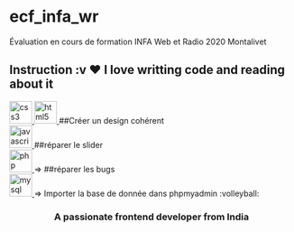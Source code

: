 # ecf_infa_wr
Évaluation en cours de formation INFA Web et Radio 2020 Montalivet
## Instruction :v  ❤️ I love writting code and reading about it
<a href="https://www.w3schools.com/css/" target="_blank">
  <img src="https://devicons.github.io/devicon/devicon.git/icons/css3/css3-original-wordmark.svg" alt="css3" width="40" height="40"/>
</a> 
<a href="https://www.w3.org/html/" target="_blank"> 
  <img src="https://devicons.github.io/devicon/devicon.git/icons/html5/html5-original-wordmark.svg" alt="html5" width="40" height="40"/>
</a> ##Créer un design cohérent  <br>
<a href="https://developer.mozilla.org/en-US/docs/Web/JavaScript" target="_blank">
  <img src="https://devicons.github.io/devicon/devicon.git/icons/javascript/javascript-original.svg" alt="javascript" width="40" height="40"/>
</a> ##réparer le slider <br>
<a href="https://www.php.net" target="_blank"> 
    <img src="https://devicons.github.io/devicon/devicon.git/icons/php/php-original.svg" alt="php" width="40" height="40"/>
  </a>=> ##réparer les bugs <br>
<a href="https://www.mysql.com/" target="_blank"> 
    <img src="https://devicons.github.io/devicon/devicon.git/icons/mysql/mysql-original-wordmark.svg" alt="mysql" width="40" height="40"/>
  </a>  => Importer la base de donnée dans phpmyadmin :volleyball:
<h3 align="center">A passionate frontend developer from India</h3>
